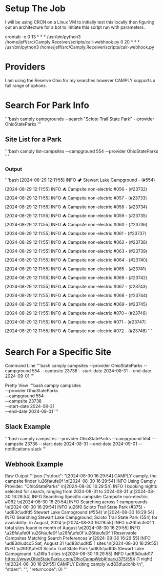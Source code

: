 # Setup The Job
I will be using CRON on a Linux VM to initially test this locally then figuring out an architecture for a bot to initiate this script run with parameters.

crontab -e
0 13 * * * /usr/bin/python3 /home/jeff/src/Camply.Receiver/scripts/call-webhook.py
0 20 * * * /usr/bin/python3 /home/jeff/src/Camply.Receiver/scripts/call-webhook.py

# Providers
I am using the Reserve Ohio for my searches however CAMPLY supports a full range of options.

# Search For Park Info
'''bash
camply campgrounds --search "Scioto Trail State Park" --provider OhioStateParks
'''

## Site List for a Park
'''bash
camply list-campsites --campground 554 --provider OhioStateParks
'''

### Output
'''bash
[2024-08-29 12:11:55] INFO     🏕  Stewart Lake Campground - (#554)              
[2024-08-29 12:11:55] INFO         ⛺️ Campsite non-electric #056 - (#23732)     
[2024-08-29 12:11:55] INFO         ⛺️ Campsite non-electric #057 - (#23733)     
[2024-08-29 12:11:55] INFO         ⛺️ Campsite non-electric #058 - (#23734)     
[2024-08-29 12:11:55] INFO         ⛺️ Campsite non-electric #059 - (#23735)     
[2024-08-29 12:11:55] INFO         ⛺️ Campsite non-electric #060 - (#23736)     
[2024-08-29 12:11:55] INFO         ⛺️ Campsite non-electric #061 - (#23737)     
[2024-08-29 12:11:55] INFO         ⛺️ Campsite non-electric #062 - (#23738)     
[2024-08-29 12:11:55] INFO         ⛺️ Campsite non-electric #063 - (#23739)     
[2024-08-29 12:11:55] INFO         ⛺️ Campsite non-electric #064 - (#23740)     
[2024-08-29 12:11:55] INFO         ⛺️ Campsite non-electric #065 - (#23741)     
[2024-08-29 12:11:55] INFO         ⛺️ Campsite non-electric #066 - (#23742)     
[2024-08-29 12:11:55] INFO         ⛺️ Campsite non-electric #067 - (#23743)     
[2024-08-29 12:11:55] INFO         ⛺️ Campsite non-electric #068 - (#23744)     
[2024-08-29 12:11:55] INFO         ⛺️ Campsite non-electric #069 - (#23745)     
[2024-08-29 12:11:55] INFO         ⛺️ Campsite non-electric #070 - (#23746)     
[2024-08-29 12:11:55] INFO         ⛺️ Campsite non-electric #071 - (#23747)     
[2024-08-29 12:11:55] INFO         ⛺️ Campsite non-electric #072 - (#23748)
'''

# Search For a Specific Site
Command Line
'''bash
camply campsites   --provider OhioStateParks   --campground 554   --campsite 23738   --start-date 2024-08-31   --end-date 2024-09-01
'''

Pretty View
'''bash
camply campsites \
  --provider OhioStateParks \
  --campground 554 \
  --campsite 23738 \
  --start-date 2024-08-31 \
  --end-date 2024-09-01
'''

## Slack Example
'''bash
camply campsites   --provider OhioStateParks   --campground 554   --campsite 23738   --start-date 2024-08-31   --end-date 2024-09-01 --notifications slack
'''

## Webhook Example
Raw Output
'''json
{"stdout": "[2024-08-30 16:29:54] CAMPLY   camply, the campsite finder \u26fa\ufe0f                                                        \n[2024-08-30 16:29:54] INFO     Using Camply Provider: \"OhioStateParks\"                                               \n[2024-08-30 16:29:54] INFO     1 booking nights selected for search, ranging from 2024-08-31 to 2024-08-31           \n[2024-08-30 16:29:54] INFO     Searching Specific campsite: Campsite non-electric #062                               \n[2024-08-30 16:29:54] INFO     Searching across 1 campgrounds                                                        \n[2024-08-30 16:29:54] INFO         \u26f0  Scioto Trail State Park (#375) - \ud83c\udfd5  Stewart Lake Campground (#554)             \n[2024-08-30 16:29:54] INFO     Searching Stewart Lake Campground, Scioto Trail State Park (554) for availability:    \n                               August, 2024                                                                          \n[2024-08-30 16:29:55] INFO             \u26fa\ufe0f      1 total sites found in month of August                                \n[2024-08-30 16:29:55] INFO     \u26fa\ufe0f \u26fa\ufe0f \u26fa\ufe0f \u26fa\ufe0f 1 Reservable Campsites Matching Search Preferences                        \n[2024-08-30 16:29:55] INFO     \ud83d\udcc5 Sat, August 31 \ud83c\udfd5  1 sites                                                          \n[2024-08-30 16:29:55] INFO             \u26f0\ufe0f  Scioto Trail State Park  \ud83c\udfd5  Stewart Lake Campground: \u26fa 1 sites            \n[2024-08-30 16:29:55] INFO                     \ud83d\udd17 https://www.OhioStateParks.com/OhioCampWeb#!park/375/554 (1 night) \n[2024-08-30 16:29:55] CAMPLY   Exiting camply \ud83d\udc4b                                                                     \n", "stderr": "", "returncode": 0}
'''